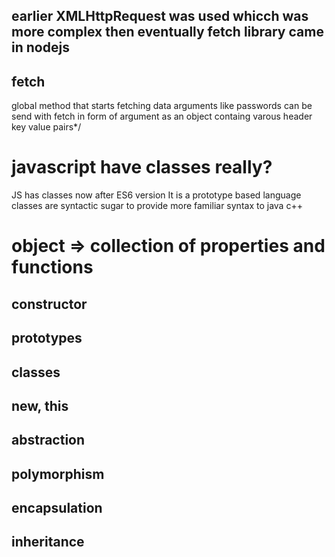 
## earlier XMLHttpRequest was used whicch was more complex then eventually fetch library came in nodejs

## fetch 
global method that starts fetching data 
arguments like passwords can be send with fetch in form of argument as an object
containg varous header key value pairs*/

# javascript have classes really?
JS has classes now after ES6 version
It is a prototype based language
classes are syntactic sugar to provide more familiar syntax to java c++
# object => collection of properties and functions

## constructor
## prototypes
## classes
## new, this

## abstraction
## polymorphism
## encapsulation
## inheritance
